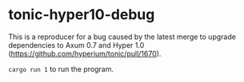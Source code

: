# tonic-hyper10-debug

This is a reproducer for a bug caused by the latest merge
to upgrade dependencies to Axum 0.7 and Hyper 1.0 (https://github.com/hyperium/tonic/pull/1670).

`cargo run 1` to run the program.